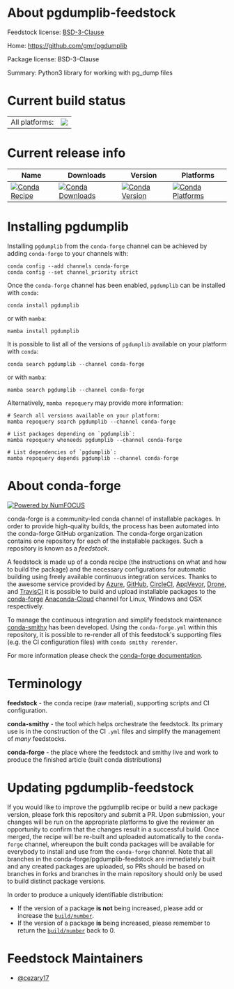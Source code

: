 About pgdumplib-feedstock
=========================

Feedstock license: [BSD-3-Clause](https://github.com/conda-forge/pgdumplib-feedstock/blob/main/LICENSE.txt)

Home: https://github.com/gmr/pgdumplib

Package license: BSD-3-Clause

Summary: Python3 library for working with pg_dump files

Current build status
====================


<table><tr><td>All platforms:</td>
    <td>
      <a href="https://dev.azure.com/conda-forge/feedstock-builds/_build/latest?definitionId=20356&branchName=main">
        <img src="https://dev.azure.com/conda-forge/feedstock-builds/_apis/build/status/pgdumplib-feedstock?branchName=main">
      </a>
    </td>
  </tr>
</table>

Current release info
====================

| Name | Downloads | Version | Platforms |
| --- | --- | --- | --- |
| [![Conda Recipe](https://img.shields.io/badge/recipe-pgdumplib-green.svg)](https://anaconda.org/conda-forge/pgdumplib) | [![Conda Downloads](https://img.shields.io/conda/dn/conda-forge/pgdumplib.svg)](https://anaconda.org/conda-forge/pgdumplib) | [![Conda Version](https://img.shields.io/conda/vn/conda-forge/pgdumplib.svg)](https://anaconda.org/conda-forge/pgdumplib) | [![Conda Platforms](https://img.shields.io/conda/pn/conda-forge/pgdumplib.svg)](https://anaconda.org/conda-forge/pgdumplib) |

Installing pgdumplib
====================

Installing `pgdumplib` from the `conda-forge` channel can be achieved by adding `conda-forge` to your channels with:

```
conda config --add channels conda-forge
conda config --set channel_priority strict
```

Once the `conda-forge` channel has been enabled, `pgdumplib` can be installed with `conda`:

```
conda install pgdumplib
```

or with `mamba`:

```
mamba install pgdumplib
```

It is possible to list all of the versions of `pgdumplib` available on your platform with `conda`:

```
conda search pgdumplib --channel conda-forge
```

or with `mamba`:

```
mamba search pgdumplib --channel conda-forge
```

Alternatively, `mamba repoquery` may provide more information:

```
# Search all versions available on your platform:
mamba repoquery search pgdumplib --channel conda-forge

# List packages depending on `pgdumplib`:
mamba repoquery whoneeds pgdumplib --channel conda-forge

# List dependencies of `pgdumplib`:
mamba repoquery depends pgdumplib --channel conda-forge
```


About conda-forge
=================

[![Powered by
NumFOCUS](https://img.shields.io/badge/powered%20by-NumFOCUS-orange.svg?style=flat&colorA=E1523D&colorB=007D8A)](https://numfocus.org)

conda-forge is a community-led conda channel of installable packages.
In order to provide high-quality builds, the process has been automated into the
conda-forge GitHub organization. The conda-forge organization contains one repository
for each of the installable packages. Such a repository is known as a *feedstock*.

A feedstock is made up of a conda recipe (the instructions on what and how to build
the package) and the necessary configurations for automatic building using freely
available continuous integration services. Thanks to the awesome service provided by
[Azure](https://azure.microsoft.com/en-us/services/devops/), [GitHub](https://github.com/),
[CircleCI](https://circleci.com/), [AppVeyor](https://www.appveyor.com/),
[Drone](https://cloud.drone.io/welcome), and [TravisCI](https://travis-ci.com/)
it is possible to build and upload installable packages to the
[conda-forge](https://anaconda.org/conda-forge) [Anaconda-Cloud](https://anaconda.org/)
channel for Linux, Windows and OSX respectively.

To manage the continuous integration and simplify feedstock maintenance
[conda-smithy](https://github.com/conda-forge/conda-smithy) has been developed.
Using the ``conda-forge.yml`` within this repository, it is possible to re-render all of
this feedstock's supporting files (e.g. the CI configuration files) with ``conda smithy rerender``.

For more information please check the [conda-forge documentation](https://conda-forge.org/docs/).

Terminology
===========

**feedstock** - the conda recipe (raw material), supporting scripts and CI configuration.

**conda-smithy** - the tool which helps orchestrate the feedstock.
                   Its primary use is in the construction of the CI ``.yml`` files
                   and simplify the management of *many* feedstocks.

**conda-forge** - the place where the feedstock and smithy live and work to
                  produce the finished article (built conda distributions)


Updating pgdumplib-feedstock
============================

If you would like to improve the pgdumplib recipe or build a new
package version, please fork this repository and submit a PR. Upon submission,
your changes will be run on the appropriate platforms to give the reviewer an
opportunity to confirm that the changes result in a successful build. Once
merged, the recipe will be re-built and uploaded automatically to the
`conda-forge` channel, whereupon the built conda packages will be available for
everybody to install and use from the `conda-forge` channel.
Note that all branches in the conda-forge/pgdumplib-feedstock are
immediately built and any created packages are uploaded, so PRs should be based
on branches in forks and branches in the main repository should only be used to
build distinct package versions.

In order to produce a uniquely identifiable distribution:
 * If the version of a package **is not** being increased, please add or increase
   the [``build/number``](https://docs.conda.io/projects/conda-build/en/latest/resources/define-metadata.html#build-number-and-string).
 * If the version of a package **is** being increased, please remember to return
   the [``build/number``](https://docs.conda.io/projects/conda-build/en/latest/resources/define-metadata.html#build-number-and-string)
   back to 0.

Feedstock Maintainers
=====================

* [@cezary17](https://github.com/cezary17/)

